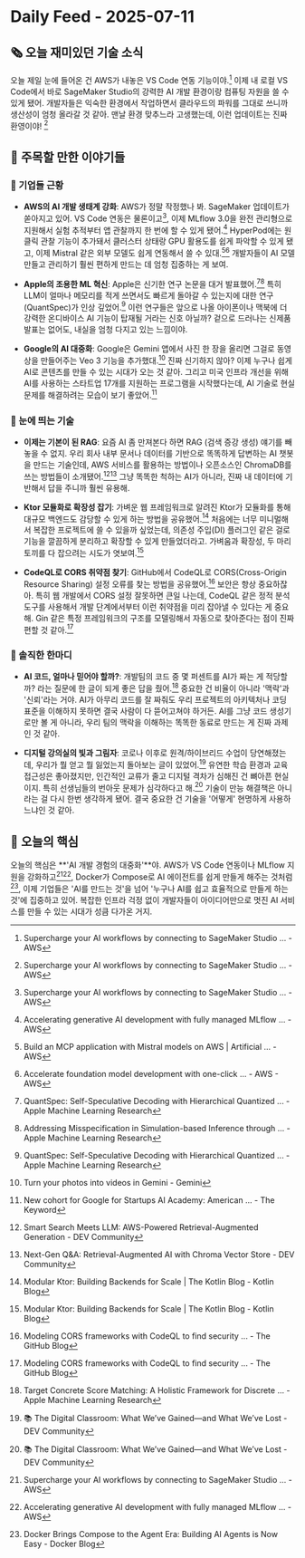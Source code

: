 # Daily Feed - 2025-07-11

## 🗞️ 오늘 재미있던 기술 소식

오늘 제일 눈에 들어온 건 AWS가 내놓은 VS Code 연동 기능이야.[^4] 이제 내 로컬 VS Code에서 바로 SageMaker Studio의 강력한 AI 개발 환경이랑 컴퓨팅 자원을 쓸 수 있게 됐어. 개발자들은 익숙한 환경에서 작업하면서 클라우드의 파워를 그대로 쓰니까 생산성이 엄청 올라갈 것 같아. 맨날 환경 맞추느라 고생했는데, 이런 업데이트는 진짜 환영이야! [^4]

## 📰 주목할 만한 이야기들

### 🏢 기업들 근황
- **AWS의 AI 개발 생태계 강화**: AWS가 정말 작정했나 봐. SageMaker 업데이트가 쏟아지고 있어. VS Code 연동은 물론이고[^4], 이제 MLflow 3.0을 완전 관리형으로 지원해서 실험 추적부터 앱 관찰까지 한 번에 할 수 있게 됐어.[^7] HyperPod에는 원클릭 관찰 기능이 추가돼서 클러스터 상태랑 GPU 활용도를 쉽게 파악할 수 있게 됐고, 이제 Mistral 같은 외부 모델도 쉽게 연동해서 쓸 수 있대.[^8][^19] 개발자들이 AI 모델 만들고 관리하기 훨씬 편하게 만드는 데 엄청 집중하는 게 보여.

- **Apple의 조용한 ML 혁신**: Apple은 신기한 연구 논문을 대거 발표했어.[^9][^10] 특히 LLM이 얼마나 메모리를 적게 쓰면서도 빠르게 돌아갈 수 있는지에 대한 연구(QuantSpec)가 인상 깊었어.[^9] 이런 연구들은 앞으로 나올 아이폰이나 맥북에 더 강력한 온디바이스 AI 기능이 탑재될 거라는 신호 아닐까? 겉으로 드러나는 신제품 발표는 없어도, 내실을 엄청 다지고 있는 느낌이야.

- **Google의 AI 대중화**: Google은 Gemini 앱에서 사진 한 장을 올리면 그걸로 동영상을 만들어주는 Veo 3 기능을 추가했대.[^26] 진짜 신기하지 않아? 이제 누구나 쉽게 AI로 콘텐츠를 만들 수 있는 시대가 오는 것 같아. 그리고 미국 인프라 개선을 위해 AI를 사용하는 스타트업 17개를 지원하는 프로그램을 시작했다는데, AI 기술로 현실 문제를 해결하려는 모습이 보기 좋았어.[^20]

### 🚀 눈에 띄는 기술
- **이제는 기본이 된 RAG**: 요즘 AI 좀 만져본다 하면 RAG (검색 증강 생성) 얘기를 빼놓을 수 없지. 우리 회사 내부 문서나 데이터를 기반으로 똑똑하게 답변하는 AI 챗봇을 만드는 기술인데, AWS 서비스를 활용하는 방법이나 오픈소스인 ChromaDB를 쓰는 방법들이 소개됐어.[^5][^12] 그냥 똑똑한 척하는 AI가 아니라, 진짜 내 데이터에 기반해서 답을 주니까 훨씬 유용해.

- **Ktor 모듈화로 확장성 잡기**: 가벼운 웹 프레임워크로 알려진 Ktor가 모듈화를 통해 대규모 백엔드도 감당할 수 있게 하는 방법을 공유했어.[^17] 처음에는 너무 미니멀해서 복잡한 프로젝트에 쓸 수 있을까 싶었는데, 의존성 주입(DI) 플러그인 같은 걸로 기능을 깔끔하게 분리하고 확장할 수 있게 만들었더라고. 가벼움과 확장성, 두 마리 토끼를 다 잡으려는 시도가 엿보여.[^17]

- **CodeQL로 CORS 취약점 찾기**: GitHub에서 CodeQL로 CORS(Cross-Origin Resource Sharing) 설정 오류를 찾는 방법을 공유했어.[^18] 보안은 항상 중요하잖아. 특히 웹 개발에서 CORS 설정 잘못하면 큰일 나는데, CodeQL 같은 정적 분석 도구를 사용해서 개발 단계에서부터 이런 취약점을 미리 잡아낼 수 있다는 게 중요해. Gin 같은 특정 프레임워크의 구조를 모델링해서 자동으로 찾아준다는 점이 진짜 편할 것 같아.[^18]

### 💬 솔직한 한마디
- **AI 코드, 얼마나 믿어야 할까?**: 개발팀의 코드 중 몇 퍼센트를 AI가 짜는 게 적당할까? 라는 질문에 한 글이 되게 좋은 답을 줬어.[^2] 중요한 건 비율이 아니라 '맥락'과 '신뢰'라는 거야. AI가 아무리 코드를 잘 짜줘도 우리 프로젝트의 아키텍처나 코딩 표준을 이해하지 못하면 결국 사람이 다 뜯어고쳐야 하거든. AI를 그냥 코드 생성기로만 볼 게 아니라, 우리 팀의 맥락을 이해하는 똑똑한 동료로 만드는 게 진짜 과제인 것 같아.

- **디지털 강의실의 빛과 그림자**: 코로나 이후로 원격/하이브리드 수업이 당연해졌는데, 우리가 뭘 얻고 뭘 잃었는지 돌아보는 글이 있었어.[^6] 유연한 학습 환경과 교육 접근성은 좋아졌지만, 인간적인 교류가 줄고 디지털 격차가 심해진 건 뼈아픈 현실이지. 특히 선생님들의 번아웃 문제가 심각하다고 해.[^6] 기술이 만능 해결책은 아니라는 걸 다시 한번 생각하게 됐어. 결국 중요한 건 기술을 '어떻게' 현명하게 사용하느냐인 것 같아.

## 🎯 오늘의 핵심
오늘의 핵심은 **'AI 개발 경험의 대중화'**야. AWS가 VS Code 연동이나 MLflow 지원을 강화하고[^4][^7], Docker가 Compose로 AI 에이전트를 쉽게 만들게 해주는 것처럼[^14], 이제 기업들은 'AI를 만드는 것'을 넘어 '누구나 AI를 쉽고 효율적으로 만들게 하는 것'에 집중하고 있어. 복잡한 인프라 걱정 없이 개발자들이 아이디어만으로 멋진 AI 서비스를 만들 수 있는 시대가 성큼 다가온 거지.

[^2]: Target Concrete Score Matching: A Holistic Framework for Discrete ... - Apple Machine Learning Research
[^4]: Supercharge your AI workflows by connecting to SageMaker Studio ... - AWS
[^5]: Smart Search Meets LLM: AWS-Powered Retrieval-Augmented Generation - DEV Community
[^6]: 📚 The Digital Classroom: What We’ve Gained—and What We’ve Lost - DEV Community
[^7]: Accelerating generative AI development with fully managed MLflow ... - AWS
[^8]: Build an MCP application with Mistral models on AWS | Artificial ... - AWS
[^9]: QuantSpec: Self-Speculative Decoding with Hierarchical Quantized ... - Apple Machine Learning Research
[^10]: Addressing Misspecification in Simulation-based Inference through ... - Apple Machine Learning Research
[^12]: Next-Gen Q&A: Retrieval-Augmented AI with Chroma Vector Store - DEV Community
[^14]: Docker Brings Compose to the Agent Era: Building AI Agents is Now Easy - Docker Blog
[^17]: Modular Ktor: Building Backends for Scale | The Kotlin Blog - Kotlin Blog
[^18]: Modeling CORS frameworks with CodeQL to find security ... - The GitHub Blog
[^19]: Accelerate foundation model development with one-click ... - AWS - AWS
[^20]: New cohort for Google for Startups AI Academy: American ... - The Keyword
[^26]: Turn your photos into videos in Gemini - Gemini